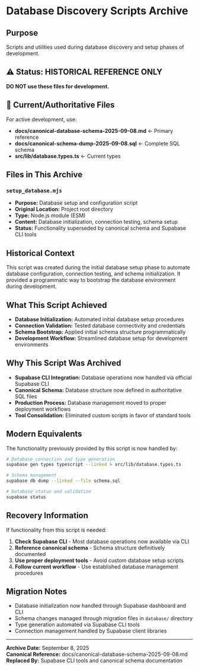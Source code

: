 # Database Discovery Scripts Archive

## Purpose
Scripts and utilities used during database discovery and setup phases of development.

## ⚠️ Status: HISTORICAL REFERENCE ONLY
**DO NOT use these files for development.**

## 🎯 Current/Authoritative Files
For active development, use:
- **docs/canonical-database-schema-2025-09-08.md** ← Primary reference
- **docs/canonical-schema-dump-2025-09-08.sql** ← Complete SQL schema
- **src/lib/database.types.ts** ← Current types

## Files in This Archive

### `setup_database.mjs`
- **Purpose:** Database setup and configuration script
- **Original Location:** Project root directory
- **Type:** Node.js module (ESM)
- **Content:** Database initialization, connection testing, schema setup
- **Status:** Functionality superseded by canonical schema and Supabase CLI tools

## Historical Context
This script was created during the initial database setup phase to automate database configuration, connection testing, and schema initialization. It provided a programmatic way to bootstrap the database environment during development.

## What This Script Achieved
- **Database Initialization:** Automated initial database setup procedures
- **Connection Validation:** Tested database connectivity and credentials
- **Schema Bootstrap:** Applied initial schema structure programmatically
- **Development Workflow:** Streamlined database setup for development environments

## Why This Script Was Archived
- **Supabase CLI Integration:** Database operations now handled via official Supabase CLI
- **Canonical Schema:** Database structure now defined in authoritative SQL files
- **Production Process:** Database management moved to proper deployment workflows
- **Tool Consolidation:** Eliminated custom scripts in favor of standard tools

## Modern Equivalents
The functionality previously provided by this script is now handled by:

```bash
# Database connection and type generation
supabase gen types typescript --linked > src/lib/database.types.ts

# Schema management
supabase db dump --linked --file schema.sql

# Database status and validation
supabase status
```

## Recovery Information
If functionality from this script is needed:
1. **Check Supabase CLI** - Most database operations now available via CLI
2. **Reference canonical schema** - Schema structure definitively documented
3. **Use proper deployment tools** - Avoid custom database setup scripts
4. **Follow current workflow** - Use established database management procedures

## Migration Notes
- Database initialization now handled through Supabase dashboard and CLI
- Schema changes managed through migration files in `database/` directory
- Type generation automated via Supabase CLI tools
- Connection management handled by Supabase client libraries

---
**Archive Date:** September 8, 2025  
**Canonical Reference:** docs/canonical-database-schema-2025-09-08.md  
**Replaced By:** Supabase CLI tools and canonical schema documentation
